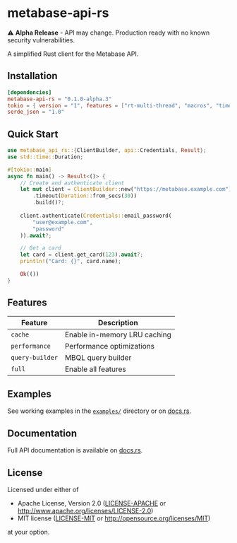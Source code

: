 # metabase-api-rs

⚠️ **Alpha Release** - API may change. Production ready with no known security vulnerabilities.

A simplified Rust client for the Metabase API.

## Installation

```toml
[dependencies]
metabase-api-rs = "0.1.0-alpha.3"
tokio = { version = "1", features = ["rt-multi-thread", "macros", "time"] }
serde_json = "1.0"
```

## Quick Start

```rust
use metabase_api_rs::{ClientBuilder, api::Credentials, Result};
use std::time::Duration;

#[tokio::main]
async fn main() -> Result<()> {
    // Create and authenticate client
    let mut client = ClientBuilder::new("https://metabase.example.com")
        .timeout(Duration::from_secs(30))
        .build()?;
    
    client.authenticate(Credentials::email_password(
        "user@example.com",
        "password"
    )).await?;

    // Get a card
    let card = client.get_card(123).await?;
    println!("Card: {}", card.name);

    Ok(())
}
```

## Features

| Feature | Description |
|---------|-------------|
| `cache` | Enable in-memory LRU caching |
| `performance` | Performance optimizations |
| `query-builder` | MBQL query builder |
| `full` | Enable all features |

## Examples

See working examples in the [`examples/`](examples/) directory or on [docs.rs](https://docs.rs/metabase-api-rs).

## Documentation

Full API documentation is available on [docs.rs](https://docs.rs/metabase-api-rs).

## License

Licensed under either of
 * Apache License, Version 2.0 ([LICENSE-APACHE](LICENSE-APACHE) or http://www.apache.org/licenses/LICENSE-2.0)
 * MIT license ([LICENSE-MIT](LICENSE-MIT) or http://opensource.org/licenses/MIT)

at your option.